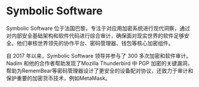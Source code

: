 # Symbolic Software

Symbolic Software 位于法国巴黎，专注于对应用加密系统进行现代洞察，通过对内部安全基础架构和软件代码进行综合审计，确保面对现实世界的软件足够安全。他们审核世界领先的协作平台、密码管理器、钱包等核心加密组件。

自 2017 年以来，Symbolic Software 领导并参与了 300 多次加密和软件审计。Nadim 和他的合作者帮助发现了Mozilla Thunderbird 中 PGP 加密的关键漏洞，帮助为RememBear等密码管理器设计了更安全的设备配对协议，还致力于审计和保护重要的加密货币技术，例如MetaMask。
